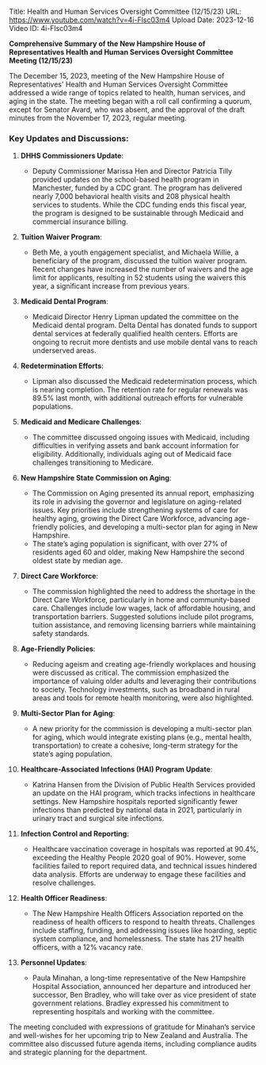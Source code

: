 Title: Health and Human Services Oversight Committee (12/15/23)
URL: https://www.youtube.com/watch?v=4i-Flsc03m4
Upload Date: 2023-12-16
Video ID: 4i-Flsc03m4

**Comprehensive Summary of the New Hampshire House of Representatives Health and Human Services Oversight Committee Meeting (12/15/23)**

The December 15, 2023, meeting of the New Hampshire House of Representatives' Health and Human Services Oversight Committee addressed a wide range of topics related to health, human services, and aging in the state. The meeting began with a roll call confirming a quorum, except for Senator Avard, who was absent, and the approval of the draft minutes from the November 17, 2023, regular meeting.

### Key Updates and Discussions:

1. **DHHS Commissioners Update**:
   - Deputy Commissioner Marissa Hen and Director Patricia Tilly provided updates on the school-based health program in Manchester, funded by a CDC grant. The program has delivered nearly 7,000 behavioral health visits and 208 physical health services to students. While the CDC funding ends this fiscal year, the program is designed to be sustainable through Medicaid and commercial insurance billing.

2. **Tuition Waiver Program**:
   - Beth Me, a youth engagement specialist, and Michaela Willie, a beneficiary of the program, discussed the tuition waiver program. Recent changes have increased the number of waivers and the age limit for applicants, resulting in 52 students using the waivers this year, a significant increase from previous years.

3. **Medicaid Dental Program**:
   - Medicaid Director Henry Lipman updated the committee on the Medicaid dental program. Delta Dental has donated funds to support dental services at federally qualified health centers. Efforts are ongoing to recruit more dentists and use mobile dental vans to reach underserved areas.

4. **Redetermination Efforts**:
   - Lipman also discussed the Medicaid redetermination process, which is nearing completion. The retention rate for regular renewals was 89.5% last month, with additional outreach efforts for vulnerable populations.

5. **Medicaid and Medicare Challenges**:
   - The committee discussed ongoing issues with Medicaid, including difficulties in verifying assets and bank account information for eligibility. Additionally, individuals aging out of Medicaid face challenges transitioning to Medicare.

6. **New Hampshire State Commission on Aging**:
   - The Commission on Aging presented its annual report, emphasizing its role in advising the governor and legislature on aging-related issues. Key priorities include strengthening systems of care for healthy aging, growing the Direct Care Workforce, advancing age-friendly policies, and developing a multi-sector plan for aging in New Hampshire.
   - The state’s aging population is significant, with over 27% of residents aged 60 and older, making New Hampshire the second oldest state by median age.

7. **Direct Care Workforce**:
   - The commission highlighted the need to address the shortage in the Direct Care Workforce, particularly in home and community-based care. Challenges include low wages, lack of affordable housing, and transportation barriers. Suggested solutions include pilot programs, tuition assistance, and removing licensing barriers while maintaining safety standards.

8. **Age-Friendly Policies**:
   - Reducing ageism and creating age-friendly workplaces and housing were discussed as critical. The commission emphasized the importance of valuing older adults and leveraging their contributions to society. Technology investments, such as broadband in rural areas and tools for remote health monitoring, were also highlighted.

9. **Multi-Sector Plan for Aging**:
   - A new priority for the commission is developing a multi-sector plan for aging, which would integrate existing plans (e.g., mental health, transportation) to create a cohesive, long-term strategy for the state’s aging population.

10. **Healthcare-Associated Infections (HAI) Program Update**:
    - Katrina Hansen from the Division of Public Health Services provided an update on the HAI program, which tracks infections in healthcare settings. New Hampshire hospitals reported significantly fewer infections than predicted by national data in 2021, particularly in urinary tract and surgical site infections.

11. **Infection Control and Reporting**:
    - Healthcare vaccination coverage in hospitals was reported at 90.4%, exceeding the Healthy People 2020 goal of 90%. However, some facilities failed to report required data, and technical issues hindered data analysis. Efforts are underway to engage these facilities and resolve challenges.

12. **Health Officer Readiness**:
    - The New Hampshire Health Officers Association reported on the readiness of health officers to respond to health threats. Challenges include staffing, funding, and addressing issues like hoarding, septic system compliance, and homelessness. The state has 217 health officers, with a 12% vacancy rate.

13. **Personnel Updates**:
    - Paula Minahan, a long-time representative of the New Hampshire Hospital Association, announced her departure and introduced her successor, Ben Bradley, who will take over as vice president of state government relations. Bradley expressed his commitment to representing hospitals and working with the committee.

The meeting concluded with expressions of gratitude for Minahan’s service and well-wishes for her upcoming trip to New Zealand and Australia. The committee also discussed future agenda items, including compliance audits and strategic planning for the department.